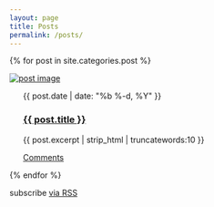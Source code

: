 ```yaml
---
layout: page
title: Posts
permalink: /posts/
---
```


{% for post in site.categories.post %}
<div class="post-ctn">
    <div>
        <a href="{{ post.url | prepend: site.baseurl }}" class="img-ctn post-image">
            <div class="img-wrap">
                <img src="{{ post.post-image }}" alt="post image">
            </div>
        </a>
    </div>
    <ul class="post-list">
        <time>{{ post.date | date: "%b %-d, %Y" }}</time>
        <h3><a href="{{ post.url | prepend: site.baseurl }}">{{ post.title }}</a></h3>
        <p>{{ post.excerpt | strip_html | truncatewords:10 }}</p>
        <a href="{{ post.url | prepend: site.baseurl | prepend: site.url }}#disqus_thread" class="comment-count">Comments</a>
    </ul>
</div>
{% endfor %}

<p><i class="fas fa-rss-square"></i> subscribe <a href="{{ "/feed.xml" | prepend: site.baseurl }}">via RSS</a></p>

